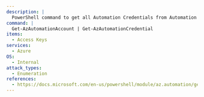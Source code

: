 ```yaml
---
description: |
  PowerShell command to get all Automation Credentials from Automation Accounts.
command: |
  Get-AzAutomationAccount | Get-AzAutomationCredential
items:
  - Access Keys
services:
  - Azure
OS:
  - Internal
attack_types:
  - Enumeration
references:
  - https://docs.microsoft.com/en-us/powershell/module/az.automation/get-azautomationcredential
---
```

